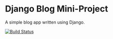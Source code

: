 # Django Blog Mini-Project

A simple blog app written using Django.

[![Build Status](https://travis-ci.org/nicktruel/django-blog.svg?branch=master)](https://travis-ci.org/nicktruel/django-blog)